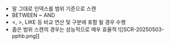 - 말 그대로 인덱스를 범위 기준으로 스캔
- BETWEEN ~ AND
- <, >, LIKE 등 비교 연산 및 구분에 포함 될 경우 수행
- 좁은 범위 스캔의 경우는 성능적으로 매우 효율적
![[SCR-20250503-pphb.png]]